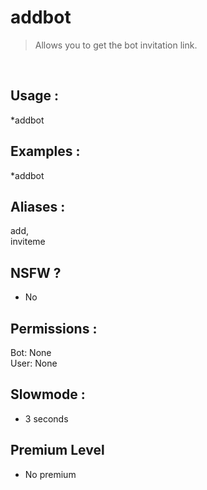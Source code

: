 # addbot

> Allows you to get the bot invitation link.

<br>

## Usage :

*addbot

## Examples :

*addbot

## Aliases :

add,
<br>inviteme

## NSFW ?

- No

## Permissions :

Bot: None
<br>
User: None

## Slowmode :

- 3 seconds

## Premium Level

- No premium
